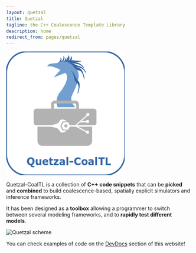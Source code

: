 ```yaml
---
layout: quetzal
title: Quetzal
tagline: the C++ Coalescence Template Library
description: home
redirect_from: pages/quetzal
---
```


![Quetzal](/draw/logos/quetzal.png)

Quetzal-CoalTL is a collection of **C++ code snippets** that can be **picked** and **combined** to
build coalescence-based, spatially explicit simulators and inference frameworks.

It has been designed as a **toolbox** allowing a programmer to switch between several
modeling frameworks, and to **rapidly test different models**.

![Quetzal scheme]( {{site.url}}/draw/quetzal_scheme.png)

You can check examples of code on the [DevDocs](/quetzalAPI/html/index.html) section of this website!
